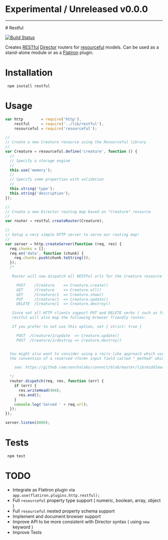 # Experimental / Unreleased v0.0.0

<hr/>
# Restful

[![Build Status](https://secure.travis-ci.org/flatiron/restful.png)](http://travis-ci.org/flatiron/restful)

Creates [RESTful](http://en.wikipedia.org/wiki/Representational_state_transfer) [Director](http://github.com/flatiron/director) routers for [resourceful](http://github.com/flatiron/resourceful) models. Can be used as a stand-alone module or as a [Flatiron](http://github.com/flatiron/) plugin.

# Installation

     npm install restful

# Usage

``` js
var http        = require('http'),
    restful     = require('../lib/restful'),
    resourceful = require('resourceful');

//
// Create a new Creature resource using the Resourceful library
//
var Creature = resourceful.define('creature', function () {
  //
  // Specify a storage engine
  //
  this.use('memory');
  //
  // Specify some properties with validation
  //
  this.string('type');
  this.string('description');
});

//
// Create a new Director routing map based on "Creature" resource
//
var router = restful.createRouter(Creature);

//
// Setup a very simple HTTP server to serve our routing map!
//
var server = http.createServer(function (req, res) {
  req.chunks = [];
  req.on('data', function (chunk) {
    req.chunks.push(chunk.toString());
  });
  /*

   Router will now dispatch all RESTFul urls for the Creature resource

     POST    /Creature    => Creature.create()
     GET     /Creature    => Creature.all()
     GET     /Creature/1  => Creature.show()
     PUT     /Creature/1  => Creature.update()
     DELETE  /Creature/1  => Creature.destroy()

   Since not all HTTP clients support PUT and DELETE verbs ( such as forms in web browsers ),
   restful will also map the following browser friendly routes:

   If you prefer to not use this option, set { strict: true }

     POST  /Creature/1/update  => Creature.update()
     POST  /Creature/1/destroy => Creature.destroy()


  You might also want to consider using a rails-like approach which uses
  the convention of a reserved <form> input field called "_method" which contains either "PUT" or "DELETE"

    see: https://github.com/senchalabs/connect/blob/master/lib/middleware/methodOverride.js

  */
  router.dispatch(req, res, function (err) {
    if (err) {
      res.writeHead(404);
      res.end();
    }
    console.log('Served ' + req.url);
  });
});

server.listen(8000);
```

# Tests

     npm test

# TODO

 - Integrate as Flatiron plugin via `app.use(flatiron.plugins.http.restful);`
 - Full `resourceful` property type support ( numeric, boolean, array, object )
 - Full `resourceful` nested property schema support
 - Implement and document browser support
 - Improve API to be more consistent with Director syntax ( using `new` keyword )
 - Improve Tests
